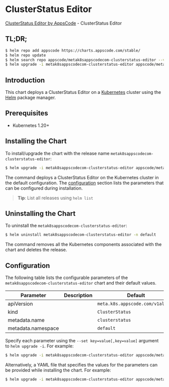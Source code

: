 # ClusterStatus Editor

[ClusterStatus Editor by AppsCode](https://appscode.com) - ClusterStatus Editor

## TL;DR;

```bash
$ helm repo add appscode https://charts.appscode.com/stable/
$ helm repo update
$ helm search repo appscode/metak8sappscodecom-clusterstatus-editor --version=v0.27.0
$ helm upgrade -i metak8sappscodecom-clusterstatus-editor appscode/metak8sappscodecom-clusterstatus-editor -n default --create-namespace --version=v0.27.0
```

## Introduction

This chart deploys a ClusterStatus Editor on a [Kubernetes](http://kubernetes.io) cluster using the [Helm](https://helm.sh) package manager.

## Prerequisites

- Kubernetes 1.20+

## Installing the Chart

To install/upgrade the chart with the release name `metak8sappscodecom-clusterstatus-editor`:

```bash
$ helm upgrade -i metak8sappscodecom-clusterstatus-editor appscode/metak8sappscodecom-clusterstatus-editor -n default --create-namespace --version=v0.27.0
```

The command deploys a ClusterStatus Editor on the Kubernetes cluster in the default configuration. The [configuration](#configuration) section lists the parameters that can be configured during installation.

> **Tip**: List all releases using `helm list`

## Uninstalling the Chart

To uninstall the `metak8sappscodecom-clusterstatus-editor`:

```bash
$ helm uninstall metak8sappscodecom-clusterstatus-editor -n default
```

The command removes all the Kubernetes components associated with the chart and deletes the release.

## Configuration

The following table lists the configurable parameters of the `metak8sappscodecom-clusterstatus-editor` chart and their default values.

|     Parameter      | Description |                   Default                   |
|--------------------|-------------|---------------------------------------------|
| apiVersion         |             | <code>meta.k8s.appscode.com/v1alpha1</code> |
| kind               |             | <code>ClusterStatus</code>                  |
| metadata.name      |             | <code>clusterstatus</code>                  |
| metadata.namespace |             | <code>default</code>                        |


Specify each parameter using the `--set key=value[,key=value]` argument to `helm upgrade -i`. For example:

```bash
$ helm upgrade -i metak8sappscodecom-clusterstatus-editor appscode/metak8sappscodecom-clusterstatus-editor -n default --create-namespace --version=v0.27.0 --set apiVersion=meta.k8s.appscode.com/v1alpha1
```

Alternatively, a YAML file that specifies the values for the parameters can be provided while
installing the chart. For example:

```bash
$ helm upgrade -i metak8sappscodecom-clusterstatus-editor appscode/metak8sappscodecom-clusterstatus-editor -n default --create-namespace --version=v0.27.0 --values values.yaml
```
